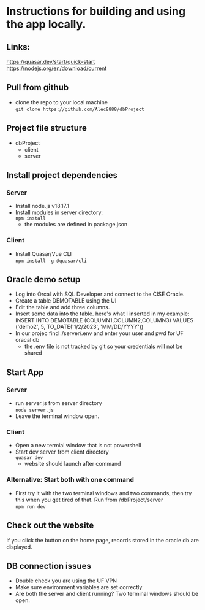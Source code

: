 # Instructions for building and using the app locally. 

## Links:
https://quasar.dev/start/quick-start  
https://nodejs.org/en/download/current
## Pull from github 
- clone the repo to your local machine  
``` git clone https://github.com/Alec8888/dbProject ```
## Project file structure
- dbProject
  - client
  - server
## Install project dependencies
### Server
- Install node.js v18.17.1
- Install modules in server directory:  
  ``` npm install ```
    - the modules are defined in package.json
### Client
- Install Quasar/Vue CLI  
  ``` npm install -g @quasar/cli ```
## Oracle demo setup
- Log into Orcal with SQL Developer and connect to the CISE Oracle.
- Create a table DEMOTABLE using the UI
- Edit the table and add three columns.
- Insert some data into the table.
here's what I inserted in my example:
INSERT INTO DEMOTABLE (COLUMN1,COLUMN2,COLUMN3) 
VALUES ('demo2', 5, TO_DATE('1/2/2023', 'MM/DD/YYYY'))
- In our projec find ./server/.env and enter your user and pwd for UF oracal db
  - the .env file is not tracked by git so your credentials will not be shared
## Start App
### Server
- run server.js from server directory  
  ``` node server.js ```
- Leave the terminal window open.
### Client
- Open a new termial window that is not powershell
- Start dev server from client directory  
  ``` quasar dev ```
  - website should launch after command
### Alternative: Start both with one command
- First try it with the two terminal windows and two commands, then try this when you get tired of that. Run from /dbProject/server  
``` npm run dev ```
## Check out the website
If you click the button on the home page, records stored in the oracle db are displayed.
## DB connection issues
- Double check you are using the UF VPN
- Make sure environment variables are set correctly
- Are both the server and client running? Two terminal windows should be open.

